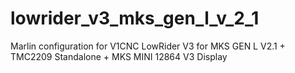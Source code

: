 # lowrider_v3_mks_gen_l_v_2_1
Marlin configuration for V1CNC LowRider V3 for MKS GEN L V2.1 + TMC2209 Standalone + MKS MINI 12864 V3 Display
